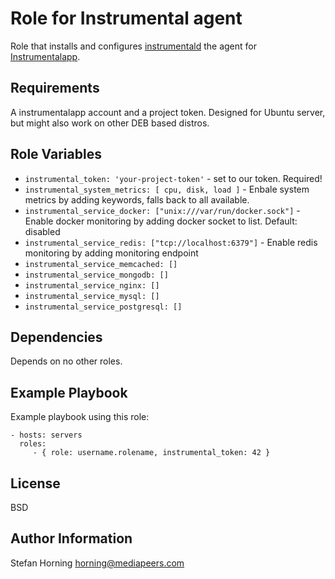 # Role for Instrumental agent

Role that installs and configures [instrumentald](https://github.com/Instrumental/instrumentald) the agent for [Instrumentalapp](https://instrumentalapp.com).

## Requirements

A instrumentalapp account and a project token. Designed for Ubuntu server, but might also work on other DEB based distros.

## Role Variables

- `instrumental_token: 'your-project-token'` - set to our token. Required!
- `instrumental_system_metrics: [ cpu, disk, load ]` - Enbale system metrics by adding keywords, falls back to all available.
- `instrumental_service_docker: ["unix:///var/run/docker.sock"]` - Enable docker monitoring by adding docker socket to list. Default: disabled
- `instrumental_service_redis: ["tcp://localhost:6379"]` - Enable redis monitoring by adding monitoring endpoint
- `instrumental_service_memcached: []`
- `instrumental_service_mongodb: []`
- `instrumental_service_nginx: []`
- `instrumental_service_mysql: []`
- `instrumental_service_postgresql: []`

## Dependencies

Depends on no other roles.

## Example Playbook

Example playbook using this role:

    - hosts: servers
      roles:
         - { role: username.rolename, instrumental_token: 42 }

## License

BSD

## Author Information

Stefan Horning <horning@mediapeers.com>
